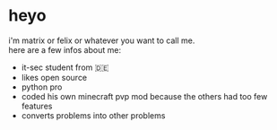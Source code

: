 <h1> heyo</h1>

i'm matrix or felix or whatever you want to call me. \
here are a few infos about me:
- it-sec student from 🇩🇪
- likes open source
- python pro
- coded his own minecraft pvp mod because the others had too few features
- converts problems into other problems
